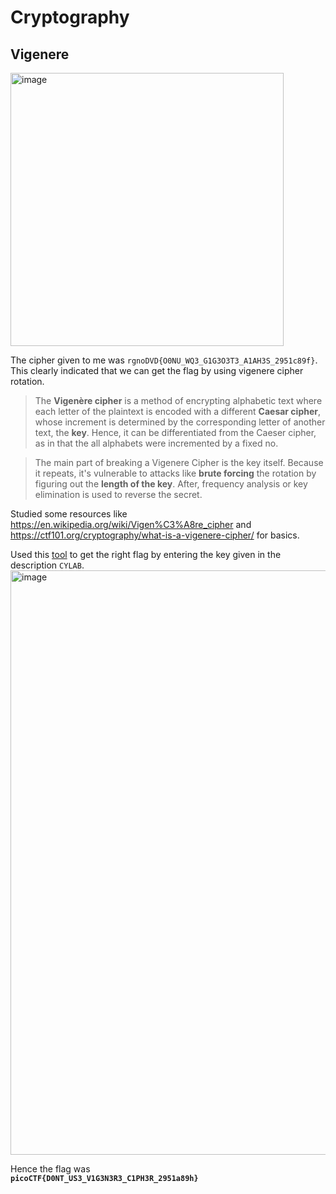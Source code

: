 # Cryptography  

## Vigenere  
<img width="437" alt="image" src="https://github.com/user-attachments/assets/230531b9-996b-4348-8813-219a4b9fa093" />  

The cipher given to me was `rgnoDVD{O0NU_WQ3_G1G3O3T3_A1AH3S_2951c89f}`.  
This clearly indicated that we can get the flag by using vigenere cipher rotation.  

>The **Vigenère cipher** is a method of encrypting alphabetic text where each letter of the plaintext is encoded
> with a different **Caesar cipher**, whose increment is determined by the corresponding letter of another text,
>the **key**.
>Hence, it can be differentiated from the Caeser cipher, as in that the all alphabets were incremented by a fixed no.

>The main part of breaking a Vigenere Cipher is the key itself. Because it repeats,
>it's vulnerable to attacks like **brute forcing** the rotation by figuring out the **length of the key**.
>After, frequency analysis or key elimination is used to reverse the secret.

Studied some resources like https://en.wikipedia.org/wiki/Vigen%C3%A8re_cipher and https://ctf101.org/cryptography/what-is-a-vigenere-cipher/ 
for basics.  

Used this [tool](https://cryptii.com/pipes/rot13-decoder) to get the right flag by entering the key given in the 
description `CYLAB`.  
<img width="935" alt="image" src="https://github.com/user-attachments/assets/25a553ee-8964-4a5b-9603-920e70eaf5df" />  

Hence the flag was  
**`picoCTF{D0NT_US3_V1G3N3R3_C1PH3R_2951a89h}`**


